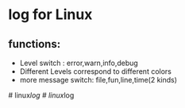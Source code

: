 # log for Linux

## functions:
- Level switch : error,warn,info,debug
- Different Levels correspond to different colors 
- more message switch: file,fun,line,time(2 kinds)

#   l i n u x _ l o g  
 #   l i n u x _ l o g  
 